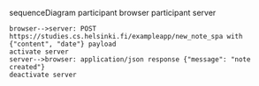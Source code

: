 sequenceDiagram
    participant browser
    participant server

    browser-->server: POST https://studies.cs.helsinki.fi/exampleapp/new_note_spa with {"content", "date"} payload
    activate server
    server-->browser: application/json response {"message": "note created"}
    deactivate server